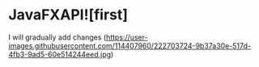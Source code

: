 # JavaFXAPI![first]
I will gradually add changes
(https://user-images.githubusercontent.com/114407960/222703724-9b37a30e-517d-4fb3-9ad5-60e514244eed.jpg)
